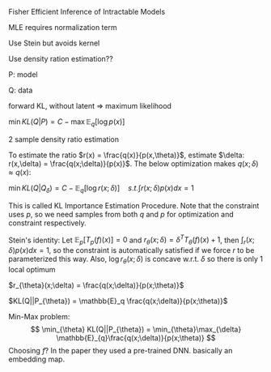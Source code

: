 Fisher Efficient Inference of Intractable Models



MLE requires normalization term

Use Stein but avoids kernel

Use density ration estimation??



P: model

Q: data



forward KL, without latent => maximum likelihood

$\min KL(Q|P) = C - \max \mathbb{E}_{q}[\log p(x)]$



2 sample density ratio estimation

To estimate the ratio $r(x) = \frac{q(x)}{p(x,\theta)}$, estimate $\delta: r(x,\delta) = \frac{q(x;\delta)}{p(x)}$. The below optimization makes $q(x;\delta) \approx q(x)$:

$\min KL(Q|Q_{\delta}) = C - \mathbb{E}_q [\log r(x;\delta)]\quad s.t. \int r(x;\delta)p(x)dx = 1$



This is called KL Importance Estimation Procedure. Note that the constraint uses $p$, so we need samples from both $q$ and $p$ for optimization and constraint respectively.



Stein's identity: Let $\mathbb{E}_p[T_p(f)(x)] = 0$ and $r_{\theta}(x;\delta) = \delta^T T_{\theta}(f)(x) + 1$, then $\int_r(x;\delta)p(x)dx = 1$, so the constraint is automatically satisfied if we force $r$ to be parameterized this way. Also, $\log r_{\theta}(x;\delta)$ is concave w.r.t. $\delta$ so there is only 1 local optimum



$r_{\theta}(x;\delta) = \frac{q(x;\delta)}{p(x;\theta)}$

$KL(Q||P_{\theta}) = \mathbb{E}_q \frac{q(x;\delta)}{p(x;\theta)}$

Min-Max problem:
$$
\min_{\theta} KL(Q||P_{\theta}) = \min_{\theta}\max_{\delta} \mathbb{E}_{q}\frac{q(x;\delta)}{p(x;\theta)}
$$
Choosing $f$? In the paper they used a pre-trained DNN. basically an embedding map.